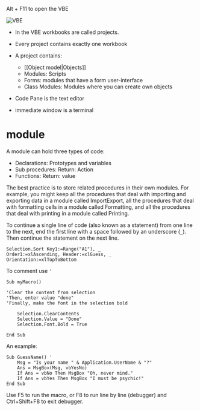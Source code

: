 Alt + F11 to open the VBE

![VBE](https://i.imgur.com/rOGNdyN.png)

- In the VBE workbooks are called projects.
- Every project contains exactly one workbook
- A project contains:
	- [[Object model|Objects]]
	- Modules: Scripts
	- Forms: modules that have a form user-interface
	- Class Modules: Modules where you can create own objects

- Code Pane is the text editor
- immediate window is a terminal

# module

A module can hold three types of code:
- Declarations: Prototypes and variables
- Sub procedures: Return: Action
- Functions: Return: value

The best practice is to store related procedures in their own modules. For example, you might keep all the procedures that deal with importing and exporting data in a module called ImportExport, all the procedures that deal with formatting cells in a module called Formatting, and all the procedures that deal with printing in a module called Printing.

To continue a single line of code (also known as a statement) from one line to the
next, end the first line with a space followed by an underscore (`_`). Then continue
the statement on the next line.

```VBA
Selection.Sort Key1:=Range("A1"), _
Order1:=xlAscending, Header:=xlGuess, _
Orientation:=xlTopToBottom
```

To comment use `'`

```VBA
Sub myMacro()

'Clear the content from selection
'Then, enter value "done"
'Finally, make the font in the selection bold

	Selection.ClearContents
	Selection.Value = "Done"
	Selection.Font.Bold = True

End Sub
```

An example:

```VBA
Sub GuessName() '
    Msg = "Is your name " & Application.UserName & "?"
    Ans = MsgBox(Msg, vbYesNo)
    If Ans = vbNo Then MsgBox "Oh, never mind."
    If Ans = vbYes Then MsgBox "I must be psychic!"
End Sub
```

Use F5 to run the macro, or F8 to run line by line (debugger) and Ctrl+Shift+F8 to exit debugger.

